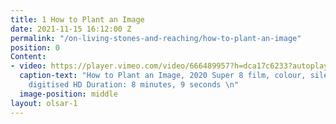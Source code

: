 ```yaml
---
title: 1 How to Plant an Image
date: 2021-11-15 16:12:00 Z
permalink: "/on-living-stones-and-reaching/how-to-plant-an-image"
position: 0
Content:
- video: https://player.vimeo.com/video/666489957?h=dca17c6233?autoplay=1&loop=1&controls=false
  caption-text: "How to Plant an Image, 2020 Super 8 film, colour, silent\LFor projection,
    digitised HD Duration: 8 minutes, 9 seconds \n"
  image-position: middle
layout: olsar-1
---
```


